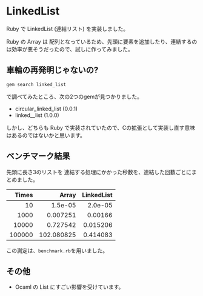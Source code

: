# LinkedList

Ruby で LinkedList (連結リスト) を実装しました。

Ruby の Array は 配列となっているため、先頭に要素を追加したり、連結するのは効率が悪そうだったので、試しに作ってみました。

## 車輪の再発明じゃないの?

`gem search linked_list`

で調べてみたところ、次の2つのgemが見つかりました。

* circular_linked_list (0.0.1)
* linked__list (1.0.0)

しかし、どちらも Ruby で実装されていたので、Cの拡張として実装し直す意味はあるのではないかと思います。

## ベンチマーク結果

先頭に長さ3のリストを 連結する処理にかかった秒数を、連結した回数ごとにまとめました。

| Times | Array | LinkedList |
|------:|------:|-----------:|
| 10 | 1.5e-05 | 2.0e-05 |
| 1000 | 0.007251 | 0.00166 |
| 10000 | 0.727542 | 0.015206 |
| 100000 | 102.080825 | 0.414083 |

この測定は、`benchmark.rb`を用いました。

## その他

* Ocaml の List にすごい影響を受けています。
